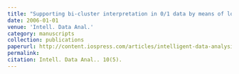```yaml
---
title: "Supporting bi-cluster interpretation in 0/1 data by means of local patterns"
date: 2006-01-01
venue: 'Intell. Data Anal.'
category: manuscripts
collection: publications
paperurl: http://content.iospress.com/articles/intelligent-data-analysis/ida00261
permalink: 
citation: Intell. Data Anal.. 10(5).
---
```

